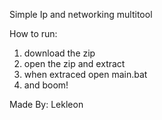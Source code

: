 Simple Ip and networking multitool

How to run:
1. download the zip
2. open the zip and extract
3. when extraced open main.bat
4. and boom!

Made By: Lekleon
